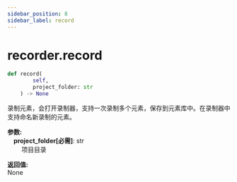 ```yaml
---
sidebar_position: 8
sidebar_label: record
---
```

# recorder.record
```python
def record(
        self,
        project_folder: str
    ) -> None
```  

录制元素，会打开录制器，支持一次录制多个元素，保存到元素库中。在录制器中支持命名新录制的元素。

**参数:**  
    &emsp;**project_folder[必需]**: str     
        &emsp;&emsp; 项目目录

**返回值:**  
    None 
